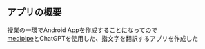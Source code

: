 ## アプリの概要
授業の一環でAndroid Appを作成することになってので  
[medipipe](https://developers.google.com/mediapipe/solutions/guide)とChatGPTを使用した、指文字を翻訳するアプリを作成した
